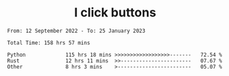 <h1 align="center">
I click buttons
</h1>

<!--START_SECTION:waka-->

```text
From: 12 September 2022 - To: 25 January 2023

Total Time: 158 hrs 57 mins

Python             115 hrs 18 mins >>>>>>>>>>>>>>>>>>-------   72.54 %
Rust               12 hrs 11 mins  >>-----------------------   07.67 %
Other              8 hrs 3 mins    >------------------------   05.07 %
```

<!--END_SECTION:waka-->
